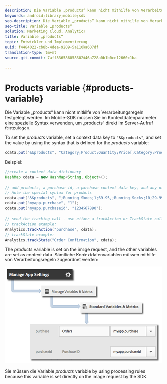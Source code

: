 ```yaml
---
description: Die Variable „products“ kann nicht mithilfe von Verarbeitungsregeln festgelegt werden. Im Mobile-SDK müssen Sie im Kontextdatenparameter eine spezielle Syntax verwenden, um „products“ direkt im Server-Aufruf festzulegen.
keywords: android;library;mobile;sdk
seo-description: Die Variable „products“ kann nicht mithilfe von Verarbeitungsregeln festgelegt werden. Im Mobile-SDK müssen Sie im Kontextdatenparameter eine spezielle Syntax verwenden, um „products“ direkt im Server-Aufruf festzulegen.
seo-title: Variable „products“
solution: Marketing Cloud, Analytics
title: Variable „products“
topic: Entwickler und Implementierung
uuid: f4484022-cb8b-4dea-9209-5a110ba607df
translation-type: tm+mt
source-git-commit: 7aff336586058302046a728a0b1b0ce12660c1ba

---
```



# Products variable {#products-variable}

Die Variable „products“ kann nicht mithilfe von Verarbeitungsregeln festgelegt werden. Im Mobile-SDK müssen Sie im Kontextdatenparameter eine spezielle Syntax verwenden, um „products“ direkt im Server-Aufruf festzulegen.

To set the *products* variable, set a context data key to `"&&products"`, and set the value by using the syntax that is defined for the *products* variable:

```java
cdata.put("&&products", "Category;Product;Quantity;Price[,Category;Product;Quantity;Price]");
```

Beispiel:

```java
//create a context data dictionary 
HashMap cdata = new HashMap<String, Object>(); 
 
// add products, a purchase id, a purchase context data key, and any other data you want to collect. 
// Note the special syntax for products 
cdata.put("&&products", ";Running Shoes;1;69.95,;Running Socks;10;29.99"); 
cdata.put("myapp.purchase", "1"); 
cdata.put("myapp.purchaseid", "1234567890"); 
 
// send the tracking call - use either a trackAction or TrackState call. 
// trackAction example: 
Analytics.trackAction("purchase", cdata); 
// trackState example: 
Analytics.trackState("Order Confirmation", cdata);
```

The *products* variable is set on the image request, and the other variables are set as context data. Sämtliche Kontextdatenvariablen müssen mithilfe von Verarbeitungsregeln zugeordnet werden:

![](assets/map-products.png)

Sie müssen die Variable *products* variable by using processing rules because this variable is set directly on the image request by the SDK.
